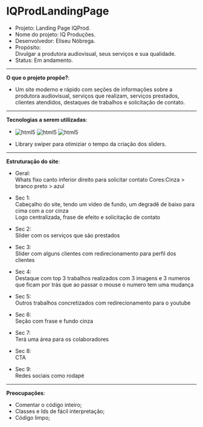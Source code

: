 # IQProdLandingPage
* Projeto: Landing Page IQProd.<br>
* Nome do projeto: IQ Produções.<br>
* Desenvolvedor: Eliseu Nóbrega.<br>
* Propósito:<br>
Divulgar a produtora audiovisual, seus serviços e sua qualidade.<br>
* Status: Em andamento.

***

**O que o projeto propõe?**:
* Um site moderno e rápido com seções de informações sobre
a produtora audiovisual, serviços que realizam, serviços prestados, clientes atendidos,
destaques de trabalhos e solicitação de contato.

***

**Tecnologias a serem utilizadas**:<br>
* <img align="center" alt="html5" src="https://img.shields.io/badge/HTML5-E34F26?style=for-the-badge&logo=html5&logoColor=white">
  <img align="center" alt="html5" src="https://img.shields.io/badge/CSS3-1572B6?style=for-the-badge&logo=css3&logoColor=white">
  <img align="center" alt="html5" src="https://img.shields.io/badge/Bootstrap-563D7C?style=for-the-badge&logo=bootstrap&logoColor=white">

* Library swiper para otimiziar o tempo da criação dos sliders.
***

**Estruturação do site**:

* Geral:<br>
Whats fixo canto inferior direito para solicitar contato
Cores:Cinza > branco preto > azul

* Sec 1: <br>
Cabeçalho do site, tendo um vídeo de fundo, um degradê de baixo para cima com a cor cinza <br>
Logo centralizada, frase de efeito e solicitação de contato


* Sec 2: <br>
Slider com os serviços que são prestados

* Sec 3: <br>
Slider com alguns clientes com redirecionamento para perfil dos clientes

* Sec 4: <br>
Destaque com top 3 trabalhos realizados com 3 imagens e 3 numeros que ficam por trás
que ao passar o mouse o numero tem uma mudança


* Sec 5:<br>
Outros trabalhos concretizados com redirecionamento para o youtube

* Sec 6: <br>
Seção com frase e fundo cinza

* Sec 7:<br>
Terá uma área para os colaboradores

* Sec 8: <br>
CTA

* Sec 9: <br>
Redes sociais como rodapé

***

**Preocupações**:<br>
- Comentar o código inteiro;<br>
- Classes e Ids de fácil interpretação;<br>
- Código limpo;<br>
